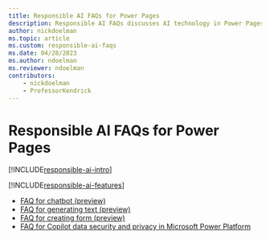```yaml
---
title: Responsible AI FAQs for Power Pages
description: Responsible AI FAQs discusses AI technology in Power Pages and the key considerations for making use of this technology responsibly.
author: nickdoelman
ms.topic: article
ms.custom: responsible-ai-faqs
ms.date: 04/28/2023
ms.author: ndoelman
ms.reviewer: ndoelman
contributors:
    - nickdoelman
    - ProfessorKendrick
---
```


# Responsible AI FAQs for Power Pages

[!INCLUDE[responsible-ai-intro](includes/responsible-ai-intro.md)]

[!INCLUDE[responsible-ai-features](includes/responsible-ai-features.md)]

- [FAQ for chatbot (preview)](faqs-chatbot.md)
- [FAQ for generating text (preview)](faqs-generate-text.md)
- [FAQ for creating form (preview)](faqs-create-form.md)  
- [FAQ for Copilot data security and privacy in Microsoft Power Platform](/power-platform/faqs-copilot-data-security-privacy/)
